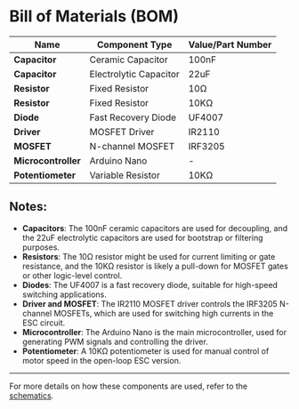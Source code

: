 # Bill of Materials (BOM)

| **Name**         | **Component Type**    | **Value/Part Number** |
|------------------|-----------------------|-----------------------|
| **Capacitor**    | Ceramic Capacitor      | 100nF                 |
| **Capacitor**    | Electrolytic Capacitor | 22uF                  |
| **Resistor**     | Fixed Resistor         | 10Ω                   |
| **Resistor**     | Fixed Resistor         | 10KΩ                  |
| **Diode**        | Fast Recovery Diode    | UF4007                |
| **Driver**       | MOSFET Driver          | IR2110                |
| **MOSFET**       | N-channel MOSFET       | IRF3205               |
| **Microcontroller** | Arduino Nano        | -                     |
| **Potentiometer**| Variable Resistor      | 10KΩ                  |

## Notes:
- **Capacitors**: The 100nF ceramic capacitors are used for decoupling, and the 22uF electrolytic capacitors are used for bootstrap or filtering purposes.
- **Resistors**: The 10Ω resistor might be used for current limiting or gate resistance, and the 10KΩ resistor is likely a pull-down for MOSFET gates or other logic-level control.
- **Diodes**: The UF4007 is a fast recovery diode, suitable for high-speed switching applications.
- **Driver and MOSFET**: The IR2110 MOSFET driver controls the IRF3205 N-channel MOSFETs, which are used for switching high currents in the ESC circuit.
- **Microcontroller**: The Arduino Nano is the main microcontroller, used for generating PWM signals and controlling the driver.
- **Potentiometer**: A 10KΩ potentiometer is used for manual control of motor speed in the open-loop ESC version.

---

For more details on how these components are used, refer to the [schematics](schematic_diagram_v1.0.pdf).

